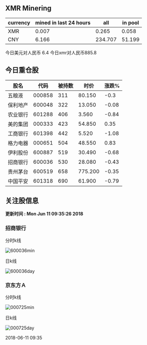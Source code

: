 ## XMR Minering

|currency|mined in last 24 hours|all|in pool|
|---|---|---|---|
|XMR|0.007|0.265|0.058|
|CNY|6.166|234.707|51.199|

今日美元对人民币 6.4	今日xmr对人民币885.8


## 今日重仓股 

|股名|代码|被持数|时价|涨跌%|
|---|---|---|---|---|
|五粮液|000858|311|80.150|-0.3|
|保利地产|600048|322|13.050|-0.08|
|农业银行|601288|406|3.560|-0.84|
|美的集团|000333|423|54.850|0.35|
|工商银行|601398|442|5.520|-1.08|
|格力电器|000651|504|48.550|0.83|
|伊利股份|600887|519|30.490|-0.68|
|招商银行|600036|530|28.080|-0.43|
|贵州茅台|600519|658|775.200|-0.35|
|中国平安|601318|690|61.900|-0.79|

## 关注股信息
**更新时间 : Mon Jun 11 09:35:26 2018**
### 招商银行 
分时k线

![600036min](http://image.sinajs.cn/newchart/min/n/sh600036.gif)

日k线

![600036day](http://image.sinajs.cn/newchart/daily/n/sh600036.gif)

### 京东方Ａ 
分时k线

![000725min](http://image.sinajs.cn/newchart/min/n/sz000725.gif)

日k线

![000725day](http://image.sinajs.cn/newchart/daily/n/sz000725.gif)

2018-06-11 09:35